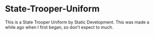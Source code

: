# State-Trooper-Uniform
This is a State Trooper Uniform by Static Development. This was made a while ago when I first began, so don't expect to much.
